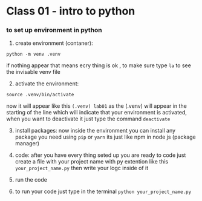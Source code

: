 # Class 01 - intro to python

### to set up environment in python

1. create environment (contaner):
```
python -m venv .venv
```
if nothing appear that means ecry thing is ok , to make sure type `la` to see the invisable venv file

2. activate the environment:
```
source .venv/bin/activate
```
now it will appear like this `(.venv) lab01` as the (.venv) will appear in the starting of the line which will indicate that your environment is activated, when you want to deactivate it just type the command `deactivate`

3. install packages:
 now inside the environment you can install any package you need using `pip` or `yarn` its just like npm in node js (package manager)
 
 4. code:
 after you have every thing seted up you are ready to code just create a file with your project name with py extention like this `your_project_name.py` then write your logc
 inside of it 
 
 5. run the code    
 6. to run your code just type in the terminal `python your_project_name.py`
 
 
 


